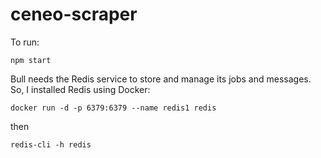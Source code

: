 # ceneo-scraper
 
To run:
```
npm start
```

Bull needs the Redis service to store and manage its jobs and messages. So, I installed Redis using Docker:
```
docker run -d -p 6379:6379 --name redis1 redis
```

then

```
redis-cli -h redis
```
